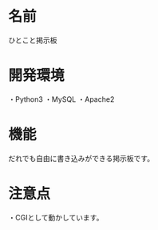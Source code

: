 # 名前

ひとこと掲示板

# 開発環境

・Python3
・MySQL
・Apache2

# 機能

だれでも自由に書き込みができる掲示板です。

# 注意点

・CGIとして動かしています。




